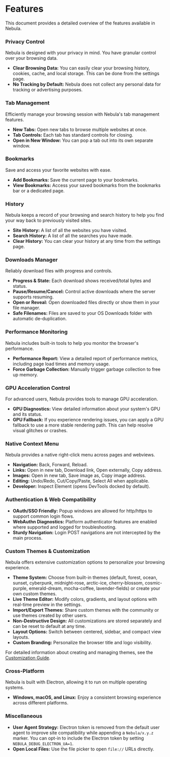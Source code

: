 # Features

This document provides a detailed overview of the features available in Nebula.

### Privacy Control

Nebula is designed with your privacy in mind. You have granular control over your browsing data.

-   **Clear Browsing Data:** You can easily clear your browsing history, cookies, cache, and local storage. This can be done from the settings page.
-   **No Tracking by Default:** Nebula does not collect any personal data for tracking or advertising purposes.

### Tab Management

Efficiently manage your browsing session with Nebula's tab management features.

-   **New Tabs:** Open new tabs to browse multiple websites at once.
-   **Tab Controls:** Each tab has standard controls for closing.
-   **Open in New Window:** You can pop a tab out into its own separate window.

### Bookmarks

Save and access your favorite websites with ease.

-   **Add Bookmarks:** Save the current page to your bookmarks.
-   **View Bookmarks:** Access your saved bookmarks from the bookmarks bar or a dedicated page.

### History

Nebula keeps a record of your browsing and search history to help you find your way back to previously visited sites.

-   **Site History:** A list of all the websites you have visited.
-   **Search History:** A list of all the searches you have made.
-   **Clear History:** You can clear your history at any time from the settings page.

### Downloads Manager

Reliably download files with progress and controls.

-   **Progress & State:** Each download shows received/total bytes and status.
-   **Pause/Resume/Cancel:** Control active downloads where the server supports resuming.
-   **Open or Reveal:** Open downloaded files directly or show them in your file manager.
-   **Safe Filenames:** Files are saved to your OS Downloads folder with automatic de-duplication.

### Performance Monitoring

Nebula includes built-in tools to help you monitor the browser's performance.

-   **Performance Report:** View a detailed report of performance metrics, including page load times and memory usage.
-   **Force Garbage Collection:** Manually trigger garbage collection to free up memory.

### GPU Acceleration Control

For advanced users, Nebula provides tools to manage GPU acceleration.

-   **GPU Diagnostics:** View detailed information about your system's GPU and its status.
-   **GPU Fallback:** If you experience rendering issues, you can apply a GPU fallback to use a more stable rendering path. This can help resolve visual glitches or crashes.

### Native Context Menu

Nebula provides a native right-click menu across pages and webviews.

-   **Navigation:** Back, Forward, Reload.
-   **Links:** Open in new tab, Download link, Open externally, Copy address.
-   **Images:** Open in new tab, Save image as, Copy image address.
-   **Editing:** Undo/Redo, Cut/Copy/Paste, Select All when applicable.
-   **Developer:** Inspect Element (opens DevTools docked by default).

### Authentication & Web Compatibility

-   **OAuth/SSO Friendly:** Popup windows are allowed for http/https to support common login flows.
-   **WebAuthn Diagnostics:** Platform authenticator features are enabled where supported and logged for troubleshooting.
-   **Sturdy Navigation:** Login POST navigations are not intercepted by the main process.

### Custom Themes & Customization

Nebula offers extensive customization options to personalize your browsing experience.

-   **Theme System:** Choose from built-in themes (default, forest, ocean, sunset, cyberpunk, midnight-rose, arctic-ice, cherry-blossom, cosmic-purple, emerald-dream, mocha-coffee, lavender-fields) or create your own custom themes.
-   **Live Theme Editor:** Modify colors, gradients, and layout options with real-time preview in the settings.
-   **Import/Export Themes:** Share custom themes with the community or use themes created by other users.
-   **Non-Destructive Design:** All customizations are stored separately and can be reset to default at any time.
-   **Layout Options:** Switch between centered, sidebar, and compact view layouts.
-   **Custom Branding:** Personalize the browser title and logo visibility.

For detailed information about creating and managing themes, see the [Customization Guide](Customization.md).

### Cross-Platform

Nebula is built with Electron, allowing it to run on multiple operating systems.

-   **Windows, macOS, and Linux:** Enjoy a consistent browsing experience across different platforms.

### Miscellaneous

-   **User Agent Strategy:** Electron token is removed from the default user agent to improve site compatibility while appending a `Nebula/x.y.z` marker. You can opt-in to include the Electron token by setting `NEBULA_DEBUG_ELECTRON_UA=1`.
-   **Open Local Files:** Use the file picker to open `file://` URLs directly.
